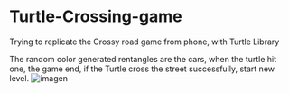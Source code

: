 # Turtle-Crossing-game

Trying to replicate the Crossy road game from phone, with Turtle Library


The random color generated rentangles are the cars, when the turtle hit one, the game end, if the Turtle cross the street successfully, start new level.
![imagen](https://user-images.githubusercontent.com/49128144/148878094-de9acaff-e1bc-4c2f-9951-f65e15a94df4.png)
